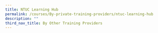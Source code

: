 ```yaml
---
title: NTUC Learning Hub
permalink: /courses/By-private-training-providers/ntuc-learning-hub
description: ""
third_nav_title: By Other Training Providers
---
```


